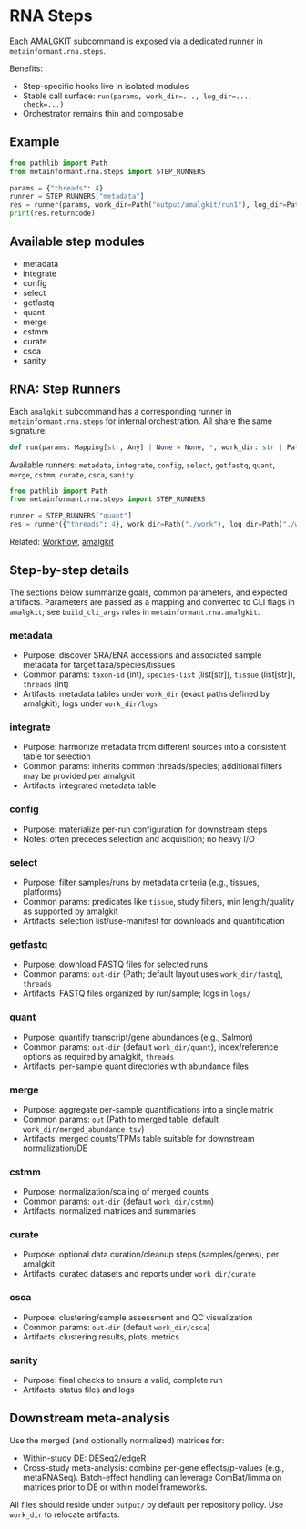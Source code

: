 # RNA Steps

Each AMALGKIT subcommand is exposed via a dedicated runner in `metainformant.rna.steps`.

Benefits:

- Step-specific hooks live in isolated modules
- Stable call surface: `run(params, work_dir=..., log_dir=..., check=...)`
- Orchestrator remains thin and composable

## Example

```python
from pathlib import Path
from metainformant.rna.steps import STEP_RUNNERS

params = {"threads": 4}
runner = STEP_RUNNERS["metadata"]
res = runner(params, work_dir=Path("output/amalgkit/run1"), log_dir=Path("output/amalgkit/run1/logs"))
print(res.returncode)
```

## Available step modules

- metadata
- integrate
- config
- select
- getfastq
- quant
- merge
- cstmm
- curate
- csca
- sanity

## RNA: Step Runners

Each `amalgkit` subcommand has a corresponding runner in `metainformant.rna.steps` for internal orchestration. All share the same signature:

```python
def run(params: Mapping[str, Any] | None = None, *, work_dir: str | Path | None = None, log_dir: str | Path | None = None, check: bool = False) -> CompletedProcess[str]
```

Available runners: `metadata`, `integrate`, `config`, `select`, `getfastq`, `quant`, `merge`, `cstmm`, `curate`, `csca`, `sanity`.

```python
from pathlib import Path
from metainformant.rna.steps import STEP_RUNNERS

runner = STEP_RUNNERS["quant"]
res = runner({"threads": 4}, work_dir=Path("./work"), log_dir=Path("./work/logs"), check=False)
```

Related: [Workflow](./workflow.md), [amalgkit](amalgkit/amalgkit.md)

## Step-by-step details

The sections below summarize goals, common parameters, and expected artifacts. Parameters are passed as a mapping and converted to CLI flags in `amalgkit`; see `build_cli_args` rules in `metainformant.rna.amalgkit`.

### metadata
- Purpose: discover SRA/ENA accessions and associated sample metadata for target taxa/species/tissues
- Common params: `taxon-id` (int), `species-list` (list[str]), `tissue` (list[str]), `threads` (int)
- Artifacts: metadata tables under `work_dir` (exact paths defined by amalgkit); logs under `work_dir/logs`

### integrate
- Purpose: harmonize metadata from different sources into a consistent table for selection
- Common params: inherits common threads/species; additional filters may be provided per amalgkit
- Artifacts: integrated metadata table

### config
- Purpose: materialize per-run configuration for downstream steps
- Notes: often precedes selection and acquisition; no heavy I/O

### select
- Purpose: filter samples/runs by metadata criteria (e.g., tissues, platforms)
- Common params: predicates like `tissue`, study filters, min length/quality as supported by amalgkit
- Artifacts: selection list/use-manifest for downloads and quantification

### getfastq
- Purpose: download FASTQ files for selected runs
- Common params: `out-dir` (Path; default layout uses `work_dir/fastq`), `threads`
- Artifacts: FASTQ files organized by run/sample; logs in `logs/`

### quant
- Purpose: quantify transcript/gene abundances (e.g., Salmon)
- Common params: `out-dir` (default `work_dir/quant`), index/reference options as required by amalgkit, `threads`
- Artifacts: per-sample quant directories with abundance files

### merge
- Purpose: aggregate per-sample quantifications into a single matrix
- Common params: `out` (Path to merged table, default `work_dir/merged_abundance.tsv`)
- Artifacts: merged counts/TPMs table suitable for downstream normalization/DE

### cstmm
- Purpose: normalization/scaling of merged counts
- Common params: `out-dir` (default `work_dir/cstmm`)
- Artifacts: normalized matrices and summaries

### curate
- Purpose: optional data curation/cleanup steps (samples/genes), per amalgkit
- Artifacts: curated datasets and reports under `work_dir/curate`

### csca
- Purpose: clustering/sample assessment and QC visualization
- Common params: `out-dir` (default `work_dir/csca`)
- Artifacts: clustering results, plots, metrics

### sanity
- Purpose: final checks to ensure a valid, complete run
- Artifacts: status files and logs

## Downstream meta-analysis

Use the merged (and optionally normalized) matrices for:
- Within-study DE: DESeq2/edgeR
- Cross-study meta-analysis: combine per-gene effects/p-values (e.g., metaRNASeq). Batch-effect handling can leverage ComBat/limma on matrices prior to DE or within model frameworks.

All files should reside under `output/` by default per repository policy. Use `work_dir` to relocate artifacts.
